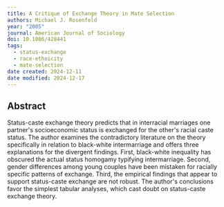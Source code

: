 ```yaml
---
title: A Critique of Exchange Theory in Mate Selection
authors: Michael J. Rosenfeld
year: "2005"
journal: American Journal of Sociology
doi: 10.1086/428441
tags:
  - status-exchange
  - race-ethnicity
  - mate-selection
date created: 2024-12-11
date modified: 2024-12-17
---
```


## Abstract

Status-caste exchange theory predicts that in interracial marriages one partner's socioeconomic status is exchanged for the other's racial caste status. The author examines the contradictory literature on the theory specifically in relation to black-white intermarriage and offers three explanations for the divergent findings. First, black-white inequality has obscured the actual status homogamy typifying intermarriage. Second, gender differences among young couples have been mistaken for racially specific patterns of exchange. Third, the empirical findings that appear to support status-caste exchange are not robust. The author's conclusions favor the simplest tabular analyses, which cast doubt on status-caste exchange theory.
